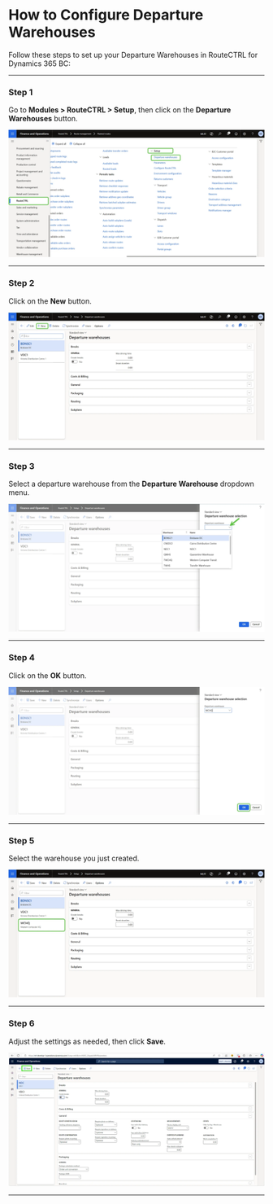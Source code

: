 # How to Configure Departure Warehouses

Follow these steps to set up your Departure Warehouses in RouteCTRL for Dynamics 365 BC:

---

### Step 1  
Go to **Modules > RouteCTRL > Setup**, then click on the **Departure Warehouses** button.

![Step 1](../assets/step1-image.png)

---

### Step 2  
Click on the **New** button.

![Step 2](../assets/step2-image.png)

---

### Step 3  
Select a departure warehouse from the **Departure Warehouse** dropdown menu.

![Step 3](../assets/step3-image.png)

---

### Step 4  
Click on the **OK** button.

![Step 4](../assets/step4-image.png)

---

### Step 5  
Select the warehouse you just created.

![Step 5](../assets/step5-image.png)

---

### Step 6  
Adjust the settings as needed, then click **Save**.

![Step 6](../assets/step6-image.png)

---